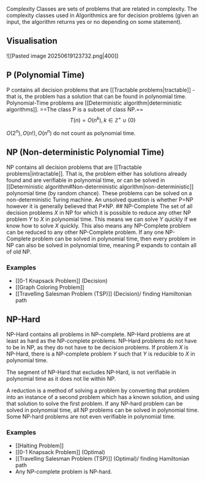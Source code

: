 Complexity Classes are sets of problems that are related in complexity. The complexity classes used in Algorithmics are for decision problems (given an input, the algorithm returns yes or no depending on some statement).
## Visualisation
![[Pasted image 20250619123732.png|400]]
## P (Polynomial Time)
P contains all decision problems that are [[Tractable problems|tractable]] - that is, the problem has a solution that can be found in polynomial time. Polynomial-Time problems are [[Deterministic algorithm|deterministic algorithms]]. 
==The class P is a subset of class NP.==
$$
T(n)=O(n^k),k \in { \mathbb{Z}^+ \cup{\{0\}}  }
$$

$O(2^n),O(n!),O(n^n)$ do not count as polynomial time.
## NP (Non-deterministic Polynomial Time)
NP contains all decision problems that are [[Tractable problems|intractable]]. 
That is, the problem either has solutions already found and are verifiable in polynomial time, or can be solved in [[Deterministic algorithm#Non-deterministic algorithm|non-deterministic]] polynomial time (by random chance). 
These problems can be solved on a non-deterministic Turing machine. An unsolved question is whether P=NP however it is generally believed that P≠NP.
	## NP-Complete
The set of all decision problems $X$ in NP for which it is possible to reduce any other NP problem $Y$ to $X$ in polynomial time. This means we can solve $Y$ quickly if we know how to solve $X$ quickly.
This also means any NP-Complete problem can be reduced to any other NP-Complete problem.
If any one NP-Complete problem can be solved in polynomial time, then every problem in NP can also be solved in polynomial time, meaning P expands to contain all of old NP.
### Examples
- [[0-1 Knapsack Problem]] (Decision)
- [[Graph Coloring Problem]]
- [[Travelling Salesman Problem (TSP)]] (Decision)/ finding Hamiltonian path
## NP-Hard
NP-Hard contains all problems in NP-complete.
NP-Hard problems are at least as hard as the NP-complete problems. 
NP-Hard problems do not have to be in NP, as they do not have to be decision problems. 
If problem $X$ is NP-Hard, there is a NP-complete problem $Y$ such that $Y$ is reducible to $X$ in polynomial time. 

The segment of NP-Hard that excludes NP-Hard, is not verifiable in polynomial time as it does not lie within NP.

A reduction is a method of solving a problem by converting that problem into an instance of a second problem which has a known solution, and using that solution to solve the first problem.
If any NP-hard problem can be solved in polynomial time, all NP problems can be solved in polynomial time. Some NP-hard problems are not even verifiable in polynomial time.
### Examples
- [[Halting Problem]]
- [[0-1 Knapsack Problem]] (Optimal)
- [[Travelling Salesman Problem (TSP)]] (Optimal)/ finding Hamiltonian path
- Any NP-complete problem is NP-hard.
